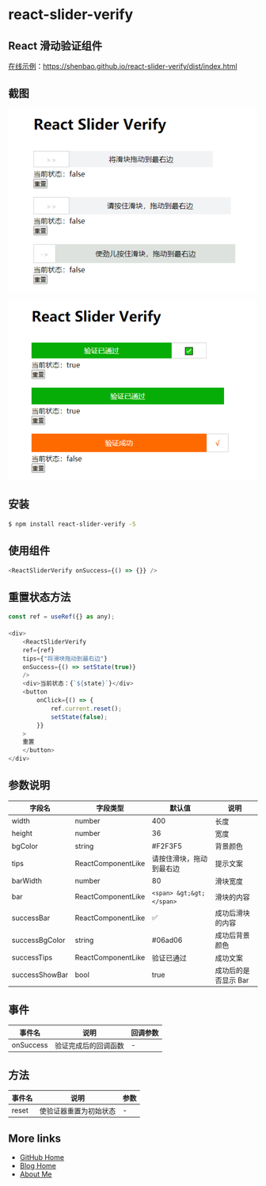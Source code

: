 # react-slider-verify

## React 滑动验证组件

[在线示例](./example/index.tsx)：https://shenbao.github.io/react-slider-verify/dist/index.html

## 截图

![1](./screenshot/01.PNG)

![2](./screenshot/02.PNG)

## 安装

```bash
$ npm install react-slider-verify -S
```

## 使用组件

```js
<ReactSliderVerify onSuccess={() => {}} />
```

## 重置状态方法

```js
const ref = useRef({} as any);

<div>
    <ReactSliderVerify
    ref={ref}
    tips={"将滑块拖动到最右边"}
    onSuccess={() => setState(true)}
    />
    <div>当前状态：{`${state}`}</div>
    <button
        onClick={() => {
            ref.current.reset();
            setState(false);
        }}
    >
    重置
    </button>
</div>

```

## 参数说明

| 字段名     | 字段类型    | 默认值                   | 说明             |
| ---------- | ----------- | ------------------------ | ---------------- |
| width      | number      | 400                      | 长度             |
| height     | number      | 36                       | 宽度             |
| bgColor    | string      | #F2F3F5                  | 背景颜色         |
| tips       | ReactComponentLike      | 请按住滑块，拖动到最右边 | 提示文案         |
| barWidth   | number      | 80                       | 滑块宽度         |
| bar        | ReactComponentLike | `<span> &gt;&gt;</span>` | 滑块的内容       |
| successBar | ReactComponentLike | ✅                       | 成功后滑块的内容 |
| successBgColor | string | #06ad06 | 成功后背景颜色 |
| successTips | ReactComponentLike | 验证已通过 | 成功文案 |
| successShowBar | bool | true | 成功后的是否显示 Bar |

## 事件

| 事件名    | 说明                 | 回调参数 |
| --------- | -------------------- | -------- |
| onSuccess | 验证完成后的回调函数 | -        |

## 方法

| 事件名 | 说明                   | 参数 |
| ------ | ---------------------- | ---- |
| reset  | 使验证器重置为初始状态 | -    |

## More links

- [GitHub Home](https://github.com/ShenBao)
- [Blog Home](https://shenbao.github.io)
- [About Me](https://shenbao.github.io/about/)
